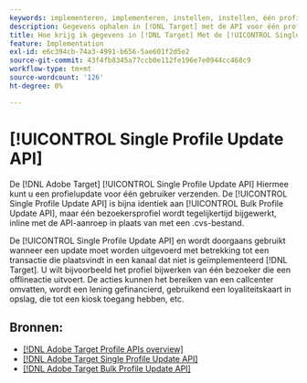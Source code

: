 ```yaml
---
keywords: implementeren, implementeren, instellen, instellen, één profielupdate
description: Gegevens ophalen in [!DNL Target] met de API voor één profielupdate.
title: Hoe krijg ik gegevens in [!DNL Target] Met de [!UICONTROL Single Profile Update API]?
feature: Implementation
exl-id: e6c394cb-74a3-4991-b656-5ae601f2d5e2
source-git-commit: 43f4fb8345a77ccb0e112fe196e7e0944cc468c9
workflow-type: tm+mt
source-wordcount: '126'
ht-degree: 0%

---
```


# [!UICONTROL Single Profile Update API]

De [!DNL Adobe Target] [!UICONTROL Single Profile Update API] Hiermee kunt u een profielupdate voor één gebruiker verzenden. De [!UICONTROL Single Profile Update API] is bijna identiek aan [!UICONTROL Bulk Profile Update API], maar één bezoekersprofiel wordt tegelijkertijd bijgewerkt, inline met de API-aanroep in plaats van met een .cvs-bestand.

De [!UICONTROL Single Profile Update API] en wordt doorgaans gebruikt wanneer een update moet worden uitgevoerd met betrekking tot een transactie die plaatsvindt in een kanaal dat niet is geïmplementeerd [!DNL Target]. U wilt bijvoorbeeld het profiel bijwerken van één bezoeker die een offlineactie uitvoert. De acties kunnen het bereiken van een callcenter omvatten, wordt een lening gefinancierd, gebruikend een loyaliteitskaart in opslag, die tot een kiosk toegang hebben, etc.

## Bronnen:

* [[!DNL Adobe Target Profile APIs overview]](/help/dev/administer/profile-api/profile-api-overview.md)
* [[!DNL Adobe Target Single Profile Update API]](/help/dev/administer/profile-api/profile-single-api.md)
* [[!DNL Adobe Target Bulk Profile Update API]](/help/dev/administer/profile-api/profile-bulk-api.md)
